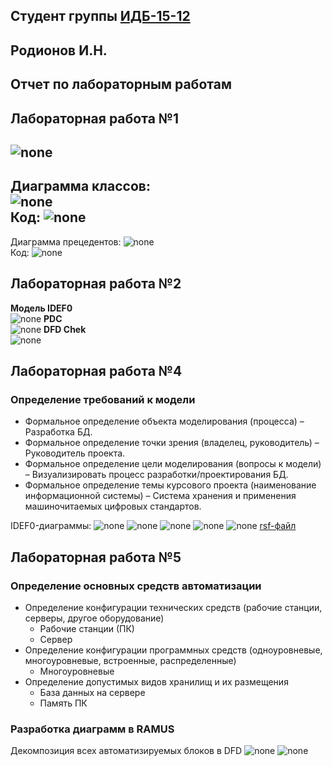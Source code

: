 ## Студент группы [ИДБ-15-12](https://github.com/stankin/design-2018/wiki/list-idb-15-12) 
## Родионов И.Н.
## Отчет по лабораторным работам
## Лабораторная работа №1
![none](https://github.com/DoubleD0wn/DoubleD0wn.github.io/blob/master/model.png)
----------------------------------------------------------------------------------------
Диаграмма классов:                                                                            
![none](https://github.com/DoubleD0wn/DoubleD0wn.github.io/blob/master/PlantUML1.PNG)                                          
Код:
![none](https://github.com/DoubleD0wn/DoubleD0wn.github.io/blob/master/PlantUML.model1)
-----------------------------------------------------------------------------------------
Диаграмма прецедентов:
![none](https://github.com/DoubleD0wn/DoubleD0wn.github.io/blob/master/%D0%94%D0%B8%D0%B0%D0%B3%D1%80%D0%B0%D0%BC%D0%BC%D0%B0%20%D0%BF%D1%80%D0%B5%D1%86%D0%B5%D0%B4%D0%B5%D0%BD%D1%82%D0%BE%D0%B2.png)                                                 
Код:
![none](https://github.com/DoubleD0wn/DoubleD0wn.github.io/blob/master/%D0%94%D0%B8%D0%B0%D0%B3%D1%80%D0%B0%D0%BC%D0%BC%D0%B0%20%D0%BF%D1%80%D0%B5%D1%86%D0%B5%D0%B4%D0%B5%D0%BD%D1%82%D0%BE%D0%B2.%D0%9A%D0%BE%D0%B4)

## Лабораторная работа №2
**Модель IDEF0**<br>
![none](https://github.com/DoubleD0wn/DoubleD0wn.github.io/blob/master/model%20IDEF0%202%20lab.png)
**PDC**<br>
![none](https://github.com/DoubleD0wn/DoubleD0wn.github.io/blob/master/pdc.PNG)
**DFD Chek**<br>
![none](https://github.com/DoubleD0wn/DoubleD0wn.github.io/blob/master/DFD%20chek.png)
## Лабораторная работа №4
### Определение требований к модели
* Формальное определение объекта моделирования (процесса) – Разработка БД.
* Формальное определение точки зрения (владелец, руководитель) – Руководитель проекта.
* Формальное определение цели моделирования (вопросы к модели) – Визуализировать процесс разработки/проектирования БД.
* Формальное определение темы курсового проекта (наименование информационной системы) – Система хранения и применения машиночитаемых цифровых стандартов.

IDEF0-диаграммы:
![none](https://github.com/DoubleD0wn/DoubleD0wn.github.io/blob/master/IDEF0%204lab-1.png)
![none](https://github.com/DoubleD0wn/DoubleD0wn.github.io/blob/master/IDEF0%204lab-2.png)
![none](https://github.com/DoubleD0wn/DoubleD0wn.github.io/blob/master/IDEF0%204lab-3.png)
![none](https://github.com/DoubleD0wn/DoubleD0wn.github.io/blob/master/IDEF0%204lab-4.png)
![none](https://github.com/DoubleD0wn/DoubleD0wn.github.io/blob/master/IDEF0%204lab-5.png)
[rsf-файл](https://github.com/DoubleD0wn/DoubleD0wn.github.io/blob/master/IDEF0%204lab.rsf)

## Лабораторная работа №5
### Определение основных средств автоматизации
* Определение конфигурации технических средств (рабочие станции, серверы, другое оборудование)
  * Рабочие станции (ПК)
  * Сервер
* Определение конфигурации программных средств (одноуровневые, многоуровневые, встроенные, распределенные)
  * Многоуровневые
* Определение допустимых видов хранилищ и их размещения
  * База данных на сервере
  * Память ПК
### Разработка диаграмм в RAMUS                                       
Декомпозиция всех автоматизируемых блоков в DFD
![none](https://github.com/DoubleD0wn/DoubleD0wn.github.io/blob/master/DFD%205lab-1.PNG)
![none](https://github.com/DoubleD0wn/DoubleD0wn.github.io/blob/master/DFD%205lab-2.PNG)
